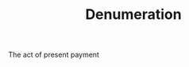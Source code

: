 ---
title: Denumeration
letter: D
permalink: "/definitions/bld-denumeration.html"
body: The act of present payment
published_at: '2018-07-07'
source: Black's Law Dictionary 2nd Ed (1910)
layout: post
---